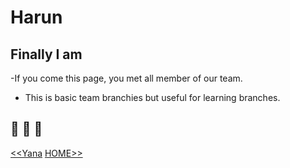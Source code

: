 # Harun
## Finally I am

-If you come this page, you met all member of our team.
- This is basic team branchies but useful for learning branches.

:tada: :tada: :tada:
---
[<<Yana](./yana.md) [HOME>>](./README.md)
